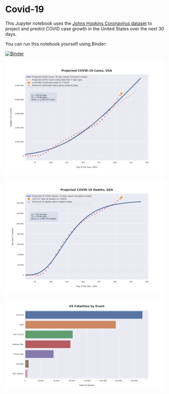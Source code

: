 # Covid-19

This Jupyter notebook uses the [Johns Hopkins Coronavirus dataset](https://github.com/CSSEGISandData/COVID-19/blob/master/README.md) to project and predict COVID case growth in the United States over the next 30 days.

You can run this notebook yourself using Binder:

[![Binder](https://mybinder.org/badge_logo.svg)](https://mybinder.org/v2/gh/bws428/covid-19/master?filepath=covid-projections.nbconvert.ipynb)

![Projected Cases plot](https://raw.githubusercontent.com/bws428/covid-19/master/charts/covid-7.29.20.png)

![Projected Deaths plot](https://raw.githubusercontent.com/bws428/covid-19/master/charts/covid-deaths-7.29.20.png)

![Casualties plot](https://raw.githubusercontent.com/bws428/covid-19/master/charts/casualties.png)

